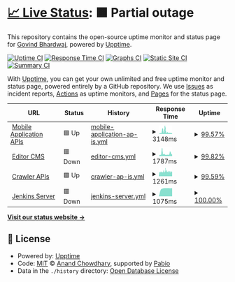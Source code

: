 # [📈 Live Status](https://govindbhardwaj.github.io/monitor-ritam): <!--live status--> **🟧 Partial outage**

This repository contains the open-source uptime monitor and status page for [Govind Bhardwaj](https://govindbhardwaj.github.io), powered by [Upptime](https://github.com/upptime/upptime).

[![Uptime CI](https://github.com/govindbhardwaj/monitor-ritam/workflows/Uptime%20CI/badge.svg)](https://github.com/govindbhardwaj/monitor-ritam/actions?query=workflow%3A%22Uptime+CI%22)
[![Response Time CI](https://github.com/govindbhardwaj/monitor-ritam/workflows/Response%20Time%20CI/badge.svg)](https://github.com/govindbhardwaj/monitor-ritam/actions?query=workflow%3A%22Response+Time+CI%22)
[![Graphs CI](https://github.com/govindbhardwaj/monitor-ritam/workflows/Graphs%20CI/badge.svg)](https://github.com/govindbhardwaj/monitor-ritam/actions?query=workflow%3A%22Graphs+CI%22)
[![Static Site CI](https://github.com/govindbhardwaj/monitor-ritam/workflows/Static%20Site%20CI/badge.svg)](https://github.com/govindbhardwaj/monitor-ritam/actions?query=workflow%3A%22Static+Site+CI%22)
[![Summary CI](https://github.com/govindbhardwaj/monitor-ritam/workflows/Summary%20CI/badge.svg)](https://github.com/govindbhardwaj/monitor-ritam/actions?query=workflow%3A%22Summary+CI%22)

With [Upptime](https://upptime.js.org), you can get your own unlimited and free uptime monitor and status page, powered entirely by a GitHub repository. We use [Issues](https://github.com/govindbhardwaj/monitor-ritam/issues) as incident reports, [Actions](https://github.com/govindbhardwaj/monitor-ritam/actions) as uptime monitors, and [Pages](https://govindbhardwaj.github.io/monitor-ritam) for the status page.

<!--start: status pages-->
<!-- This summary is generated by Upptime (https://github.com/upptime/upptime) -->
<!-- Do not edit this manually, your changes will be overwritten -->
<!-- prettier-ignore -->
| URL | Status | History | Response Time | Uptime |
| --- | ------ | ------- | ------------- | ------ |
| <img alt="" src="https://icons.duckduckgo.com/ip3/ritamdigital.org.ico" height="13"> [Mobile Application APIs](https://ritamdigital.org/services/ritam/api/posts/top-headlines/tag/top-stories/editor) | 🟩 Up | [mobile-application-ap-is.yml](https://github.com/govindbhardwaj/monitor-ritam/commits/HEAD/history/mobile-application-ap-is.yml) | <details><summary><img alt="Response time graph" src="./graphs/mobile-application-ap-is/response-time-week.png" height="20"> 3148ms</summary><br><a href="https://govindbhardwaj.github.io/monitor-ritam/history/mobile-application-ap-is"><img alt="Response time 1310" src="https://img.shields.io/endpoint?url=https%3A%2F%2Fraw.githubusercontent.com%2Fgovindbhardwaj%2Fmonitor-ritam%2FHEAD%2Fapi%2Fmobile-application-ap-is%2Fresponse-time.json"></a><br><a href="https://govindbhardwaj.github.io/monitor-ritam/history/mobile-application-ap-is"><img alt="24-hour response time 1131" src="https://img.shields.io/endpoint?url=https%3A%2F%2Fraw.githubusercontent.com%2Fgovindbhardwaj%2Fmonitor-ritam%2FHEAD%2Fapi%2Fmobile-application-ap-is%2Fresponse-time-day.json"></a><br><a href="https://govindbhardwaj.github.io/monitor-ritam/history/mobile-application-ap-is"><img alt="7-day response time 3148" src="https://img.shields.io/endpoint?url=https%3A%2F%2Fraw.githubusercontent.com%2Fgovindbhardwaj%2Fmonitor-ritam%2FHEAD%2Fapi%2Fmobile-application-ap-is%2Fresponse-time-week.json"></a><br><a href="https://govindbhardwaj.github.io/monitor-ritam/history/mobile-application-ap-is"><img alt="30-day response time 1631" src="https://img.shields.io/endpoint?url=https%3A%2F%2Fraw.githubusercontent.com%2Fgovindbhardwaj%2Fmonitor-ritam%2FHEAD%2Fapi%2Fmobile-application-ap-is%2Fresponse-time-month.json"></a><br><a href="https://govindbhardwaj.github.io/monitor-ritam/history/mobile-application-ap-is"><img alt="1-year response time 1310" src="https://img.shields.io/endpoint?url=https%3A%2F%2Fraw.githubusercontent.com%2Fgovindbhardwaj%2Fmonitor-ritam%2FHEAD%2Fapi%2Fmobile-application-ap-is%2Fresponse-time-year.json"></a></details> | <details><summary><a href="https://govindbhardwaj.github.io/monitor-ritam/history/mobile-application-ap-is">99.57%</a></summary><a href="https://govindbhardwaj.github.io/monitor-ritam/history/mobile-application-ap-is"><img alt="All-time uptime 99.27%" src="https://img.shields.io/endpoint?url=https%3A%2F%2Fraw.githubusercontent.com%2Fgovindbhardwaj%2Fmonitor-ritam%2FHEAD%2Fapi%2Fmobile-application-ap-is%2Fuptime.json"></a><br><a href="https://govindbhardwaj.github.io/monitor-ritam/history/mobile-application-ap-is"><img alt="24-hour uptime 100.00%" src="https://img.shields.io/endpoint?url=https%3A%2F%2Fraw.githubusercontent.com%2Fgovindbhardwaj%2Fmonitor-ritam%2FHEAD%2Fapi%2Fmobile-application-ap-is%2Fuptime-day.json"></a><br><a href="https://govindbhardwaj.github.io/monitor-ritam/history/mobile-application-ap-is"><img alt="7-day uptime 99.57%" src="https://img.shields.io/endpoint?url=https%3A%2F%2Fraw.githubusercontent.com%2Fgovindbhardwaj%2Fmonitor-ritam%2FHEAD%2Fapi%2Fmobile-application-ap-is%2Fuptime-week.json"></a><br><a href="https://govindbhardwaj.github.io/monitor-ritam/history/mobile-application-ap-is"><img alt="30-day uptime 99.57%" src="https://img.shields.io/endpoint?url=https%3A%2F%2Fraw.githubusercontent.com%2Fgovindbhardwaj%2Fmonitor-ritam%2FHEAD%2Fapi%2Fmobile-application-ap-is%2Fuptime-month.json"></a><br><a href="https://govindbhardwaj.github.io/monitor-ritam/history/mobile-application-ap-is"><img alt="1-year uptime 99.27%" src="https://img.shields.io/endpoint?url=https%3A%2F%2Fraw.githubusercontent.com%2Fgovindbhardwaj%2Fmonitor-ritam%2FHEAD%2Fapi%2Fmobile-application-ap-is%2Fuptime-year.json"></a></details>
| <img alt="" src="https://icons.duckduckgo.com/ip3/editor.ritamdigital.org.ico" height="13"> [Editor CMS](https://editor.ritamdigital.org/services/ritam/api/posts/top-headlines/tag/top-stories/editor) | 🟥 Down | [editor-cms.yml](https://github.com/govindbhardwaj/monitor-ritam/commits/HEAD/history/editor-cms.yml) | <details><summary><img alt="Response time graph" src="./graphs/editor-cms/response-time-week.png" height="20"> 1787ms</summary><br><a href="https://govindbhardwaj.github.io/monitor-ritam/history/editor-cms"><img alt="Response time 1283" src="https://img.shields.io/endpoint?url=https%3A%2F%2Fraw.githubusercontent.com%2Fgovindbhardwaj%2Fmonitor-ritam%2FHEAD%2Fapi%2Feditor-cms%2Fresponse-time.json"></a><br><a href="https://govindbhardwaj.github.io/monitor-ritam/history/editor-cms"><img alt="24-hour response time 1149" src="https://img.shields.io/endpoint?url=https%3A%2F%2Fraw.githubusercontent.com%2Fgovindbhardwaj%2Fmonitor-ritam%2FHEAD%2Fapi%2Feditor-cms%2Fresponse-time-day.json"></a><br><a href="https://govindbhardwaj.github.io/monitor-ritam/history/editor-cms"><img alt="7-day response time 1787" src="https://img.shields.io/endpoint?url=https%3A%2F%2Fraw.githubusercontent.com%2Fgovindbhardwaj%2Fmonitor-ritam%2FHEAD%2Fapi%2Feditor-cms%2Fresponse-time-week.json"></a><br><a href="https://govindbhardwaj.github.io/monitor-ritam/history/editor-cms"><img alt="30-day response time 1493" src="https://img.shields.io/endpoint?url=https%3A%2F%2Fraw.githubusercontent.com%2Fgovindbhardwaj%2Fmonitor-ritam%2FHEAD%2Fapi%2Feditor-cms%2Fresponse-time-month.json"></a><br><a href="https://govindbhardwaj.github.io/monitor-ritam/history/editor-cms"><img alt="1-year response time 1283" src="https://img.shields.io/endpoint?url=https%3A%2F%2Fraw.githubusercontent.com%2Fgovindbhardwaj%2Fmonitor-ritam%2FHEAD%2Fapi%2Feditor-cms%2Fresponse-time-year.json"></a></details> | <details><summary><a href="https://govindbhardwaj.github.io/monitor-ritam/history/editor-cms">99.82%</a></summary><a href="https://govindbhardwaj.github.io/monitor-ritam/history/editor-cms"><img alt="All-time uptime 99.12%" src="https://img.shields.io/endpoint?url=https%3A%2F%2Fraw.githubusercontent.com%2Fgovindbhardwaj%2Fmonitor-ritam%2FHEAD%2Fapi%2Feditor-cms%2Fuptime.json"></a><br><a href="https://govindbhardwaj.github.io/monitor-ritam/history/editor-cms"><img alt="24-hour uptime 99.99%" src="https://img.shields.io/endpoint?url=https%3A%2F%2Fraw.githubusercontent.com%2Fgovindbhardwaj%2Fmonitor-ritam%2FHEAD%2Fapi%2Feditor-cms%2Fuptime-day.json"></a><br><a href="https://govindbhardwaj.github.io/monitor-ritam/history/editor-cms"><img alt="7-day uptime 99.82%" src="https://img.shields.io/endpoint?url=https%3A%2F%2Fraw.githubusercontent.com%2Fgovindbhardwaj%2Fmonitor-ritam%2FHEAD%2Fapi%2Feditor-cms%2Fuptime-week.json"></a><br><a href="https://govindbhardwaj.github.io/monitor-ritam/history/editor-cms"><img alt="30-day uptime 99.37%" src="https://img.shields.io/endpoint?url=https%3A%2F%2Fraw.githubusercontent.com%2Fgovindbhardwaj%2Fmonitor-ritam%2FHEAD%2Fapi%2Feditor-cms%2Fuptime-month.json"></a><br><a href="https://govindbhardwaj.github.io/monitor-ritam/history/editor-cms"><img alt="1-year uptime 99.12%" src="https://img.shields.io/endpoint?url=https%3A%2F%2Fraw.githubusercontent.com%2Fgovindbhardwaj%2Fmonitor-ritam%2FHEAD%2Fapi%2Feditor-cms%2Fuptime-year.json"></a></details>
| <img alt="" src="https://icons.duckduckgo.com/ip3/crawler.ritamdigital.org.ico" height="13"> [Crawler APIs](https://crawler.ritamdigital.org/services/ritam/api/posts/top-headlines/tag/top-stories/editor) | 🟩 Up | [crawler-ap-is.yml](https://github.com/govindbhardwaj/monitor-ritam/commits/HEAD/history/crawler-ap-is.yml) | <details><summary><img alt="Response time graph" src="./graphs/crawler-ap-is/response-time-week.png" height="20"> 1261ms</summary><br><a href="https://govindbhardwaj.github.io/monitor-ritam/history/crawler-ap-is"><img alt="Response time 1295" src="https://img.shields.io/endpoint?url=https%3A%2F%2Fraw.githubusercontent.com%2Fgovindbhardwaj%2Fmonitor-ritam%2FHEAD%2Fapi%2Fcrawler-ap-is%2Fresponse-time.json"></a><br><a href="https://govindbhardwaj.github.io/monitor-ritam/history/crawler-ap-is"><img alt="24-hour response time 1169" src="https://img.shields.io/endpoint?url=https%3A%2F%2Fraw.githubusercontent.com%2Fgovindbhardwaj%2Fmonitor-ritam%2FHEAD%2Fapi%2Fcrawler-ap-is%2Fresponse-time-day.json"></a><br><a href="https://govindbhardwaj.github.io/monitor-ritam/history/crawler-ap-is"><img alt="7-day response time 1261" src="https://img.shields.io/endpoint?url=https%3A%2F%2Fraw.githubusercontent.com%2Fgovindbhardwaj%2Fmonitor-ritam%2FHEAD%2Fapi%2Fcrawler-ap-is%2Fresponse-time-week.json"></a><br><a href="https://govindbhardwaj.github.io/monitor-ritam/history/crawler-ap-is"><img alt="30-day response time 1334" src="https://img.shields.io/endpoint?url=https%3A%2F%2Fraw.githubusercontent.com%2Fgovindbhardwaj%2Fmonitor-ritam%2FHEAD%2Fapi%2Fcrawler-ap-is%2Fresponse-time-month.json"></a><br><a href="https://govindbhardwaj.github.io/monitor-ritam/history/crawler-ap-is"><img alt="1-year response time 1295" src="https://img.shields.io/endpoint?url=https%3A%2F%2Fraw.githubusercontent.com%2Fgovindbhardwaj%2Fmonitor-ritam%2FHEAD%2Fapi%2Fcrawler-ap-is%2Fresponse-time-year.json"></a></details> | <details><summary><a href="https://govindbhardwaj.github.io/monitor-ritam/history/crawler-ap-is">99.59%</a></summary><a href="https://govindbhardwaj.github.io/monitor-ritam/history/crawler-ap-is"><img alt="All-time uptime 96.76%" src="https://img.shields.io/endpoint?url=https%3A%2F%2Fraw.githubusercontent.com%2Fgovindbhardwaj%2Fmonitor-ritam%2FHEAD%2Fapi%2Fcrawler-ap-is%2Fuptime.json"></a><br><a href="https://govindbhardwaj.github.io/monitor-ritam/history/crawler-ap-is"><img alt="24-hour uptime 100.00%" src="https://img.shields.io/endpoint?url=https%3A%2F%2Fraw.githubusercontent.com%2Fgovindbhardwaj%2Fmonitor-ritam%2FHEAD%2Fapi%2Fcrawler-ap-is%2Fuptime-day.json"></a><br><a href="https://govindbhardwaj.github.io/monitor-ritam/history/crawler-ap-is"><img alt="7-day uptime 99.59%" src="https://img.shields.io/endpoint?url=https%3A%2F%2Fraw.githubusercontent.com%2Fgovindbhardwaj%2Fmonitor-ritam%2FHEAD%2Fapi%2Fcrawler-ap-is%2Fuptime-week.json"></a><br><a href="https://govindbhardwaj.github.io/monitor-ritam/history/crawler-ap-is"><img alt="30-day uptime 97.66%" src="https://img.shields.io/endpoint?url=https%3A%2F%2Fraw.githubusercontent.com%2Fgovindbhardwaj%2Fmonitor-ritam%2FHEAD%2Fapi%2Fcrawler-ap-is%2Fuptime-month.json"></a><br><a href="https://govindbhardwaj.github.io/monitor-ritam/history/crawler-ap-is"><img alt="1-year uptime 96.76%" src="https://img.shields.io/endpoint?url=https%3A%2F%2Fraw.githubusercontent.com%2Fgovindbhardwaj%2Fmonitor-ritam%2FHEAD%2Fapi%2Fcrawler-ap-is%2Fuptime-year.json"></a></details>
| <img alt="" src="https://icons.duckduckgo.com/ip3/jenkins.ritamdigital.org.ico" height="13"> [Jenkins Server](https://jenkins.ritamdigital.org) | 🟥 Down | [jenkins-server.yml](https://github.com/govindbhardwaj/monitor-ritam/commits/HEAD/history/jenkins-server.yml) | <details><summary><img alt="Response time graph" src="./graphs/jenkins-server/response-time-week.png" height="20"> 1075ms</summary><br><a href="https://govindbhardwaj.github.io/monitor-ritam/history/jenkins-server"><img alt="Response time 1087" src="https://img.shields.io/endpoint?url=https%3A%2F%2Fraw.githubusercontent.com%2Fgovindbhardwaj%2Fmonitor-ritam%2FHEAD%2Fapi%2Fjenkins-server%2Fresponse-time.json"></a><br><a href="https://govindbhardwaj.github.io/monitor-ritam/history/jenkins-server"><img alt="24-hour response time 1117" src="https://img.shields.io/endpoint?url=https%3A%2F%2Fraw.githubusercontent.com%2Fgovindbhardwaj%2Fmonitor-ritam%2FHEAD%2Fapi%2Fjenkins-server%2Fresponse-time-day.json"></a><br><a href="https://govindbhardwaj.github.io/monitor-ritam/history/jenkins-server"><img alt="7-day response time 1075" src="https://img.shields.io/endpoint?url=https%3A%2F%2Fraw.githubusercontent.com%2Fgovindbhardwaj%2Fmonitor-ritam%2FHEAD%2Fapi%2Fjenkins-server%2Fresponse-time-week.json"></a><br><a href="https://govindbhardwaj.github.io/monitor-ritam/history/jenkins-server"><img alt="30-day response time 1077" src="https://img.shields.io/endpoint?url=https%3A%2F%2Fraw.githubusercontent.com%2Fgovindbhardwaj%2Fmonitor-ritam%2FHEAD%2Fapi%2Fjenkins-server%2Fresponse-time-month.json"></a><br><a href="https://govindbhardwaj.github.io/monitor-ritam/history/jenkins-server"><img alt="1-year response time 1087" src="https://img.shields.io/endpoint?url=https%3A%2F%2Fraw.githubusercontent.com%2Fgovindbhardwaj%2Fmonitor-ritam%2FHEAD%2Fapi%2Fjenkins-server%2Fresponse-time-year.json"></a></details> | <details><summary><a href="https://govindbhardwaj.github.io/monitor-ritam/history/jenkins-server">100.00%</a></summary><a href="https://govindbhardwaj.github.io/monitor-ritam/history/jenkins-server"><img alt="All-time uptime 100.00%" src="https://img.shields.io/endpoint?url=https%3A%2F%2Fraw.githubusercontent.com%2Fgovindbhardwaj%2Fmonitor-ritam%2FHEAD%2Fapi%2Fjenkins-server%2Fuptime.json"></a><br><a href="https://govindbhardwaj.github.io/monitor-ritam/history/jenkins-server"><img alt="24-hour uptime 100.00%" src="https://img.shields.io/endpoint?url=https%3A%2F%2Fraw.githubusercontent.com%2Fgovindbhardwaj%2Fmonitor-ritam%2FHEAD%2Fapi%2Fjenkins-server%2Fuptime-day.json"></a><br><a href="https://govindbhardwaj.github.io/monitor-ritam/history/jenkins-server"><img alt="7-day uptime 100.00%" src="https://img.shields.io/endpoint?url=https%3A%2F%2Fraw.githubusercontent.com%2Fgovindbhardwaj%2Fmonitor-ritam%2FHEAD%2Fapi%2Fjenkins-server%2Fuptime-week.json"></a><br><a href="https://govindbhardwaj.github.io/monitor-ritam/history/jenkins-server"><img alt="30-day uptime 100.00%" src="https://img.shields.io/endpoint?url=https%3A%2F%2Fraw.githubusercontent.com%2Fgovindbhardwaj%2Fmonitor-ritam%2FHEAD%2Fapi%2Fjenkins-server%2Fuptime-month.json"></a><br><a href="https://govindbhardwaj.github.io/monitor-ritam/history/jenkins-server"><img alt="1-year uptime 100.00%" src="https://img.shields.io/endpoint?url=https%3A%2F%2Fraw.githubusercontent.com%2Fgovindbhardwaj%2Fmonitor-ritam%2FHEAD%2Fapi%2Fjenkins-server%2Fuptime-year.json"></a></details>

<!--end: status pages-->

[**Visit our status website →**](https://govindbhardwaj.github.io/monitor-ritam)

## 📄 License

- Powered by: [Upptime](https://github.com/upptime/upptime)
- Code: [MIT](./LICENSE) © [Anand Chowdhary](https://anandchowdhary.com), supported by [Pabio](https://pabio.com)
- Data in the `./history` directory: [Open Database License](https://opendatacommons.org/licenses/odbl/1-0/)
